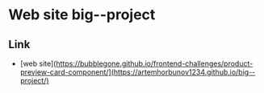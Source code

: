 # Web site big--project


## Link
-   [web site](https://bubblegone.github.io/frontend-challenges/product-preview-card-component/](https://artemhorbunov1234.github.io/big--project/)
